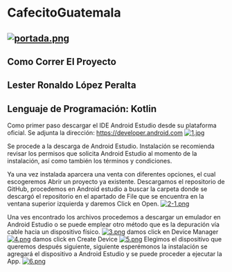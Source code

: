 # CafecitoGuatemala
[![portada.png](https://i.postimg.cc/1zPVQ1Wn/portada.png)](https://postimg.cc/DSjwrH3n)
------------------------
Como Correr El Proyecto 
------------------------
Lester Ronaldo López Peralta
----------------------------
Lenguaje de Programación: Kotlin
----------------------------
Como primer paso descargar el IDE Android Estudio desde su plataforma oficial.
Se adjunta la dirección:
https://developer.android.com
[![1.jpg](https://i.postimg.cc/FzdsWB3v/1.jpg)](https://postimg.cc/64KXTzMb)

Se procede a la descarga de Android Estudio.
Instalación se recomienda revisar los permisos que solicita Android Estudio al momento de la instalación,
así como también los términos y condiciones.

Ya una vez instalada aparcera una venta con diferentes opciones, el cual escogeremos Abrir un proyecto ya existente. 
Descargamos el repositorio de GitHub, procedemos en Android estudio a buscar la carpeta donde se descargó el 
repositorio en el apartado de File que se encuentra en la ventana superior izquierda y daremos Click en Open.
[![2-1.png](https://i.postimg.cc/rFm9BxdX/2-1.png)](https://postimg.cc/Z0G339FV)

Una ves encontrado los archivos procedemos a descargar un emulador en Android Estudio o se puede emplear 
otro método que es la depuración vía cable hacia un dispositivo físico.
[![3.png](https://i.postimg.cc/N084LQJy/3.png)](https://postimg.cc/Y49gsBwk)
damos click en Device Manager
[![4.png](https://i.postimg.cc/7Yfgs4cq/4.png)](https://postimg.cc/qzHhqP4F)
damos click en Create Device
[![5.png](https://i.postimg.cc/gJS36jv0/5.png)](https://postimg.cc/KkT16ZpX)
Elegimos el dispositivo que queremos después siguiente, siguiente esperémonos la instalación 
se agregará el dispositivo a Android Estudio y se puede proceder a ejecutar la App.
[![6.png](https://i.postimg.cc/5tRbDMJr/6.png)](https://postimg.cc/QB12WwHg)

